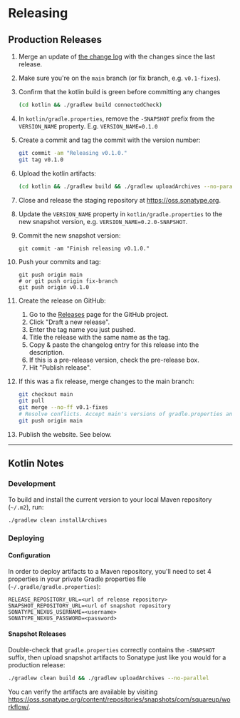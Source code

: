 Releasing
=========

Production Releases
-------------------

1. Merge an update of [the change log](CHANGELOG.md) with the changes since the last release.

1. Make sure you're on the `main` branch (or fix branch, e.g. `v0.1-fixes`).

1. Confirm that the kotlin build is green before committing any changes
   ```bash
   (cd kotlin && ./gradlew build connectedCheck)
   ```

1. In `kotlin/gradle.properties`, remove the `-SNAPSHOT` prefix from the `VERSION_NAME` property.
   E.g. `VERSION_NAME=0.1.0`

1. Create a commit and tag the commit with the version number:
   ```bash
   git commit -am "Releasing v0.1.0."
   git tag v0.1.0
   ```

1. Upload the kotlin artifacts:
   ```bash
   (cd kotlin && ./gradlew build && ./gradlew uploadArchives --no-parallel)
   ```

1. Close and release the staging repository at https://oss.sonatype.org.

1. Update the `VERSION_NAME` property in `kotlin/gradle.properties` to the new
   snapshot version, e.g. `VERSION_NAME=0.2.0-SNAPSHOT`.

1. Commit the new snapshot version:
   ```
   git commit -am "Finish releasing v0.1.0."
   ```

1. Push your commits and tag:
   ```
   git push origin main
   # or git push origin fix-branch
   git push origin v0.1.0
   ```

1. Create the release on GitHub:
   1. Go to the [Releases](https://github.com/square/workflow-kotlin-compose/releases) page for the GitHub
      project.
   1. Click "Draft a new release".
   1. Enter the tag name you just pushed.
   1. Title the release with the same name as the tag.
   1. Copy & paste the changelog entry for this release into the description.
   1. If this is a pre-release version, check the pre-release box.
   1. Hit "Publish release".

1. If this was a fix release, merge changes to the main branch:
   ```bash
   git checkout main
   git pull
   git merge --no-ff v0.1-fixes
   # Resolve conflicts. Accept main's versions of gradle.properties and podspecs.
   git push origin main
   ```

1. Publish the website. See below.

---

## Kotlin Notes

### Development

To build and install the current version to your local Maven repository (`~/.m2`), run:

```bash
./gradlew clean installArchives
```

### Deploying

#### Configuration

In order to deploy artifacts to a Maven repository, you'll need to set 4 properties in your private
Gradle properties file (`~/.gradle/gradle.properties`):

```
RELEASE_REPOSITORY_URL=<url of release repository>
SNAPSHOT_REPOSITORY_URL=<url of snapshot repository
SONATYPE_NEXUS_USERNAME=<username>
SONATYPE_NEXUS_PASSWORD=<password>
```

#### Snapshot Releases

Double-check that `gradle.properties` correctly contains the `-SNAPSHOT` suffix, then upload
snapshot artifacts to Sonatype just like you would for a production release:

```bash
./gradlew clean build && ./gradlew uploadArchives --no-parallel
```

You can verify the artifacts are available by visiting
https://oss.sonatype.org/content/repositories/snapshots/com/squareup/workflow/.
